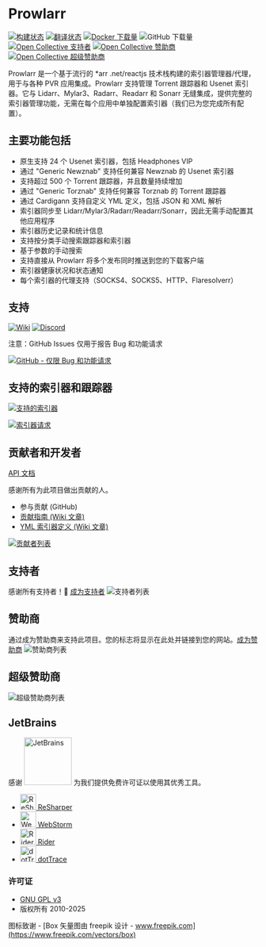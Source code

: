 # Prowlarr

[![构建状态](https://dev.azure.com/Prowlarr/Prowlarr/_apis/build/status/Prowlarr.Prowlarr?branchName=develop)](https://dev.azure.com/Prowlarr/Prowlarr/_build/latest?definitionId=1&branchName=develop)
[![翻译状态](https://translate.servarr.com/widget/servarr/prowlarr/svg-badge.svg)](https://translate.servarr.com/engage/servarr/?utm_source=widget)
[![Docker 下载量](https://img.shields.io/docker/pulls/hotio/prowlarr.svg)](https://wiki.servarr.com/prowlarr/installation/docker)
![GitHub 下载量](https://img.shields.io/github/downloads/Prowlarr/Prowlarr/total.svg)
[![Open Collective 支持者](https://opencollective.com/Prowlarr/backers/badge.svg)](#backers)
[![Open Collective 赞助商](https://opencollective.com/Prowlarr/sponsors/badge.svg)](#sponsors)
[![Open Collective 超级赞助商](https://opencollective.com/Prowlarr/megasponsors/badge.svg)](#mega-sponsors)

Prowlarr 是一个基于流行的 \*arr .net/reactjs 技术栈构建的索引器管理器/代理，用于与各种 PVR 应用集成。Prowlarr 支持管理 Torrent 跟踪器和 Usenet 索引器。它与 Lidarr、Mylar3、Radarr、Readarr 和 Sonarr 无缝集成，提供完整的索引器管理功能，无需在每个应用中单独配置索引器（我们已为您完成所有配置）。

## 主要功能包括

- 原生支持 24 个 Usenet 索引器，包括 Headphones VIP
- 通过 "Generic Newznab" 支持任何兼容 Newznab 的 Usenet 索引器
- 支持超过 500 个 Torrent 跟踪器，并且数量持续增加
- 通过 "Generic Torznab" 支持任何兼容 Torznab 的 Torrent 跟踪器
- 通过 Cardigann 支持自定义 YML 定义，包括 JSON 和 XML 解析
- 索引器同步至 Lidarr/Mylar3/Radarr/Readarr/Sonarr，因此无需手动配置其他应用程序
- 索引器历史记录和统计信息
- 支持按分类手动搜索跟踪器和索引器
- 基于参数的手动搜索
- 支持直接从 Prowlarr 将多个发布同时推送到您的下载客户端
- 索引器健康状况和状态通知
- 每个索引器的代理支持（SOCKS4、SOCKS5、HTTP、Flaresolverr）

## 支持

[![Wiki](https://img.shields.io/badge/servarr-wiki-181717.svg?maxAge=60)](https://wiki.servarr.com/prowlarr)
[![Discord](https://img.shields.io/badge/discord-chat-7289DA.svg?maxAge=60)](https://prowlarr.com/discord)

注意：GitHub Issues 仅用于报告 Bug 和功能请求

[![GitHub - 仅限 Bug 和功能请求](https://img.shields.io/badge/github-issues-red.svg?maxAge=60)](https://github.com/Prowlarr/Prowlarr/issues)

## 支持的索引器和跟踪器

[![支持的索引器](https://img.shields.io/badge/Supported%20Indexers-查看所有当前支持的索引器和跟踪器-important)](https://wiki.servarr.com/en/prowlarr/supported-indexers)

[![索引器请求](https://img.shields.io/badge/Indexer%20Requests-创建和查看现有的索引器和跟踪器请求-informational)](https://requests.prowlarr.com)

## 贡献者和开发者

[API 文档](https://prowlarr.com/docs/api/)

感谢所有为此项目做出贡献的人。

- 参与贡献 (GitHub)
- [贡献指南 (Wiki 文章)](https://wiki.servarr.com/prowlarr/contributing)
- [YML 索引器定义 (Wiki 文章)](https://wiki.servarr.com/prowlarr/cardigann-yml-definition)

[![贡献者列表](https://opencollective.com/Prowlarr/contributors.svg?width=890&button=false)](https://github.com/Prowlarr/Prowlarr/graphs/contributors)

## 支持者

感谢所有支持者！🙏 [成为支持者](https://opencollective.com/Prowlarr#backer)
![支持者列表](https://opencollective.com/Prowlarr/backers.svg?width=890)

## 赞助商

通过成为赞助商来支持此项目。您的标志将显示在此处并链接到您的网站。[成为赞助商](https://opencollective.com/Prowlarr#sponsor)
![赞助商列表](https://opencollective.com/Prowlarr/sponsors.svg?width=890)

## 超级赞助商

![超级赞助商列表](https://opencollective.com/Prowlarr/tiers/mega-sponsor.svg?width=890)

## JetBrains

感谢 [<img src="https://resources.jetbrains.com/storage/products/company/brand/logos/jetbrains.png" alt="JetBrains" width="96">](http://www.jetbrains.com/) 为我们提供免费许可证以使用其优秀工具。

* [<img src="https://resources.jetbrains.com/storage/products/company/brand/logos/ReSharper_icon.png" alt="ReSharper" width="32"> ReSharper](http://www.jetbrains.com/resharper/)
* [<img src="https://resources.jetbrains.com/storage/products/company/brand/logos/WebStorm_icon.png" alt="WebStorm" width="32"> WebStorm](http://www.jetbrains.com/webstorm/)
* [<img src="https://resources.jetbrains.com/storage/products/company/brand/logos/Rider_icon.png" alt="Rider" width="32"> Rider](http://www.jetbrains.com/rider/)
* [<img src="https://resources.jetbrains.com/storage/products/company/brand/logos/dotTrace_icon.png" alt="dotTrace" width="32"> dotTrace](http://www.jetbrains.com/dottrace/)

### 许可证

- [GNU GPL v3](http://www.gnu.org/licenses/gpl.html)
- 版权所有 2010-2025

图标致谢 - [Box 矢量图由 freepik 设计 - www.freepik.com](https://www.freepik.com/vectors/box)